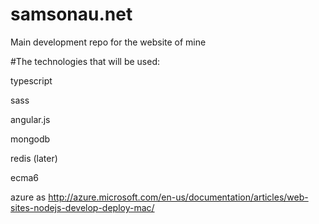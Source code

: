 # samsonau.net
Main development repo for the website of mine

#The technologies that will be used:

typescript

sass

angular.js

mongodb

redis (later)

ecma6

azure as http://azure.microsoft.com/en-us/documentation/articles/web-sites-nodejs-develop-deploy-mac/
